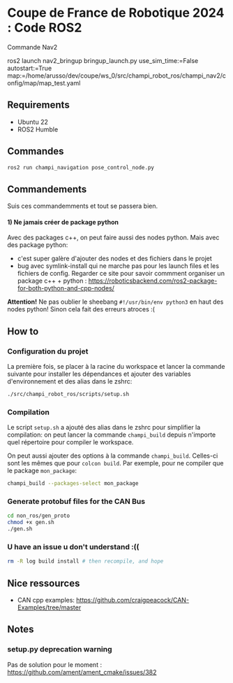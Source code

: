 # Coupe de France de Robotique 2024 : Code ROS2



Commande Nav2

ros2 launch nav2_bringup bringup_launch.py use_sim_time:=False autostart:=True map:=/home/arusso/dev/coupe/ws_0/src/champi_robot_ros/champi_nav2/config/map/map_test.yaml


## Requirements

- Ubuntu 22
- ROS2 Humble

## Commandes
```bash
ros2 run champi_navigation pose_control_node.py
```
## Commandements

Suis ces commandemments et tout se passera bien.

#### 1) Ne jamais créer de package python

Avec des packages c++, on peut faire aussi des nodes python. Mais avec des package python: 
- c'est super galère d'ajouter des nodes et des fichiers dans le projet
- bug avec symlink-install qui ne marche pas pour les launch files et les fichiers de config.
Regarder ce site pour savoir commment organiser un package c++ + python : https://roboticsbackend.com/ros2-package-for-both-python-and-cpp-nodes/

**Attention!** Ne pas oublier le sheebang `#!/usr/bin/env python3` en haut des nodes python! Sinon cela fait des erreurs atroces :(

## How to

### Configuration du projet

La première fois, se placer à la racine du workspace et lancer la commande suivante pour installer les dépendances et ajouter
des variables d'environnement et des alias dans le zshrc:
```bash
./src/champi_robot_ros/scripts/setup.sh
```

### Compilation

Le script `setup.sh` a ajouté des alias dans le zshrc pour simplifier la compilation: on peut lancer la commande
`champi_build` depuis n'importe quel répertoire pour compiler le workspace.

On peut aussi ajouter des options à la commande `champi_build`. Celles-ci sont les mêmes que pour `colcon build`.
Par exemple, pour ne compiler que le package `mon_package`:
```bash
champi_build --packages-select mon_package
```

### Generate protobuf files for the CAN Bus
```bash
cd non_ros/gen_proto
chmod +x gen.sh
./gen.sh
```

### U have an issue u don't understand :((
```bash
rm -R log build install # then recompile, and hope
```

## Nice ressources

* CAN cpp examples: https://github.com/craigpeacock/CAN-Examples/tree/master

## Notes

### setup.py deprecation warning

Pas de solution pour le moment : https://github.com/ament/ament_cmake/issues/382
